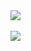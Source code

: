 <a href="https://github.com/anuraghazra/github-readme-stats">
  <img align="center" src="https://github-readme-stats.vercel.app/api?username=Ala-Na&hide=stars&count_private=true&show_icons=true&theme=rose_pine" />
</a>
<br />
<br />
<a href="https://github.com/anuraghazra/github-readme-stats">
  <img align="center" src="https://github-readme-stats.vercel.app/api/top-langs/?username=Ala-Na&theme=rose_pine&layout=compact" />
</a>
